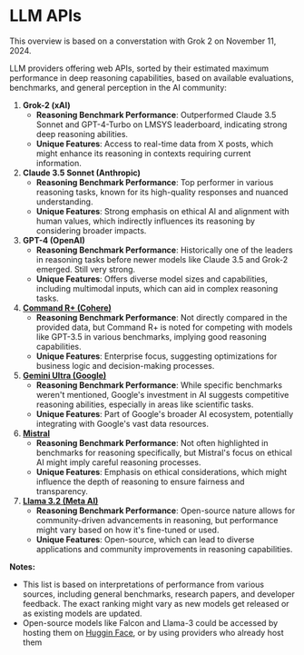 # LLM APIs

This overview is based on a converstation with Grok 2 on November 11, 2024.

LLM providers offering web APIs, sorted by their estimated maximum performance in deep reasoning capabilities, based on available evaluations, benchmarks, and general perception in the AI community:

1. **Grok-2 (xAI)**
   - **Reasoning Benchmark Performance**: Outperformed Claude 3.5 Sonnet and GPT-4-Turbo on LMSYS leaderboard, indicating strong deep reasoning abilities.
   - **Unique Features**: Access to real-time data from X posts, which might enhance its reasoning in contexts requiring current information.
2. **Claude 3.5 Sonnet (Anthropic)**
   - **Reasoning Benchmark Performance**: Top performer in various reasoning tasks, known for its high-quality responses and nuanced understanding.
   - **Unique Features**: Strong emphasis on ethical AI and alignment with human values, which indirectly influences its reasoning by considering broader impacts.
3. **GPT-4 (OpenAI)**
   - **Reasoning Benchmark Performance**: Historically one of the leaders in reasoning tasks before newer models like Claude 3.5 and Grok-2 emerged. Still very strong.
   - **Unique Features**: Offers diverse model sizes and capabilities, including multimodal inputs, which can aid in complex reasoning tasks.
5. [**Command R+ (Cohere)**](https://cohere.com)
   - **Reasoning Benchmark Performance**: Not directly compared in the provided data, but Command R+ is noted for competing with models like GPT-3.5 in various benchmarks, implying good reasoning capabilities.
   - **Unique Features**: Enterprise focus, suggesting optimizations for business logic and decision-making processes.
6. [**Gemini Ultra (Google)**](https://ai.google.dev)
   - **Reasoning Benchmark Performance**: While specific benchmarks weren't mentioned, Google's investment in AI suggests competitive reasoning abilities, especially in areas like scientific tasks.
   - **Unique Features**: Part of Google's broader AI ecosystem, potentially integrating with Google's vast data resources.
7. [**Mistral**](https://mistral.ai)
   - **Reasoning Benchmark Performance**: Not often highlighted in benchmarks for reasoning specifically, but Mistral's focus on ethical AI might imply careful reasoning processes.
   - **Unique Features**: Emphasis on ethical considerations, which might influence the depth of reasoning to ensure fairness and transparency.
8. [**Llama 3.2 (Meta AI)**](https://www.llama.com)
   - **Reasoning Benchmark Performance**: Open-source nature allows for community-driven advancements in reasoning, but performance might vary based on how it's fine-tuned or used.
   - **Unique Features**: Open-source, which can lead to diverse applications and community improvements in reasoning capabilities.

**Notes:**

- This list is based on interpretations of performance from various sources, including general benchmarks, research papers, and developer feedback. The exact ranking might vary as new models get released or as existing models are updated.
- Open-source models like Falcon and Llama-3 could be accessed by hosting them on [Huggin Face](https://huggingface.co), or by using providers who already host them